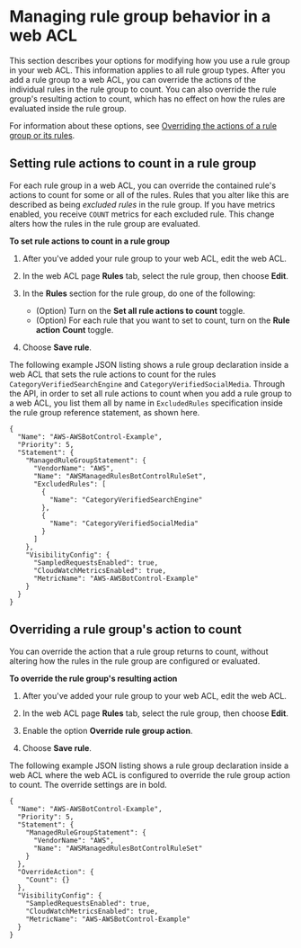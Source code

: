 # Managing rule group behavior in a web ACL<a name="web-acl-rule-group-settings"></a>

This section describes your options for modifying how you use a rule group in your web ACL\. This information applies to all rule group types\. After you add a rule group to a web ACL, you can override the actions of the individual rules in the rule group to count\. You can also override the rule group's resulting action to count, which has no effect on how the rules are evaluated inside the rule group\. 

For information about these options, see [Overriding the actions of a rule group or its rules](web-acl-rule-group-override-options.md)\.

## Setting rule actions to count in a rule group<a name="web-acl-rule-group-rule-to-count"></a>

For each rule group in a web ACL, you can override the contained rule's actions to count for some or all of the rules\. Rules that you alter like this are described as being *excluded rules* in the rule group\. If you have metrics enabled, you receive `COUNT` metrics for each excluded rule\. This change alters how the rules in the rule group are evaluated\.

**To set rule actions to count in a rule group**

1. After you've added your rule group to your web ACL, edit the web ACL\. 

1. In the web ACL page **Rules** tab, select the rule group, then choose **Edit**\. 

1. In the **Rules** section for the rule group, do one of the following: 
   + \(Option\) Turn on the **Set all rule actions to count** toggle\.
   + \(Option\) For each rule that you want to set to count, turn on the **Rule action** **Count** toggle\. 

1. Choose **Save rule**\.

The following example JSON listing shows a rule group declaration inside a web ACL that sets the rule actions to count for the rules `CategoryVerifiedSearchEngine` and `CategoryVerifiedSocialMedia`\. Through the API, in order to set all rule actions to count when you add a rule group to a web ACL, you list them all by name in `ExcludedRules` specification inside the rule group reference statement, as shown here\.

```
{
  "Name": "AWS-AWSBotControl-Example",
  "Priority": 5,
  "Statement": {
    "ManagedRuleGroupStatement": {
      "VendorName": "AWS",
      "Name": "AWSManagedRulesBotControlRuleSet",
      "ExcludedRules": [
        {
          "Name": "CategoryVerifiedSearchEngine"
        },
        {
          "Name": "CategoryVerifiedSocialMedia"
        }
      ]
    },
    "VisibilityConfig": {
      "SampledRequestsEnabled": true,
      "CloudWatchMetricsEnabled": true,
      "MetricName": "AWS-AWSBotControl-Example"
    }
  }
}
```

## Overriding a rule group's action to count<a name="web-acl-rule-group-action-override"></a>

You can override the action that a rule group returns to count, without altering how the rules in the rule group are configured or evaluated\. 

**To override the rule group's resulting action**

1. After you've added your rule group to your web ACL, edit the web ACL\. 

1. In the web ACL page **Rules** tab, select the rule group, then choose **Edit**\. 

1. Enable the option **Override rule group action**\. 

1. Choose **Save rule**\.

The following example JSON listing shows a rule group declaration inside a web ACL where the web ACL is configured to override the rule group action to count\. The override settings are in bold\. 

```
{
  "Name": "AWS-AWSBotControl-Example",
  "Priority": 5,
  "Statement": {
    "ManagedRuleGroupStatement": {
      "VendorName": "AWS",
      "Name": "AWSManagedRulesBotControlRuleSet"
    }
  },
  "OverrideAction": {
    "Count": {}
  },
  "VisibilityConfig": {
    "SampledRequestsEnabled": true,
    "CloudWatchMetricsEnabled": true,
    "MetricName": "AWS-AWSBotControl-Example"
  }
}
```